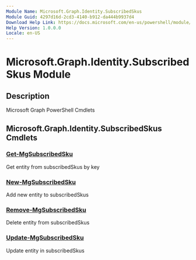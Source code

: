 ```yaml
---
Module Name: Microsoft.Graph.Identity.SubscribedSkus
Module Guid: 4297d16d-2cd3-4140-b912-da444b9937d4
Download Help Link: https://docs.microsoft.com/en-us/powershell/module/microsoft.graph.identity.subscribedskus
Help Version: 1.0.0.0
Locale: en-US
---
```


# Microsoft.Graph.Identity.SubscribedSkus Module
## Description
Microsoft Graph PowerShell Cmdlets

## Microsoft.Graph.Identity.SubscribedSkus Cmdlets
### [Get-MgSubscribedSku](Get-MgSubscribedSku.md)
Get entity from subscribedSkus by key

### [New-MgSubscribedSku](New-MgSubscribedSku.md)
Add new entity to subscribedSkus

### [Remove-MgSubscribedSku](Remove-MgSubscribedSku.md)
Delete entity from subscribedSkus

### [Update-MgSubscribedSku](Update-MgSubscribedSku.md)
Update entity in subscribedSkus

